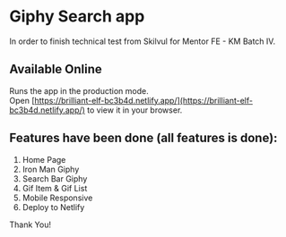 # Giphy Search app

In order to finish technical test from Skilvul for Mentor FE - KM Batch IV.

## Available Online

Runs the app in the production mode.\
Open [https://brilliant-elf-bc3b4d.netlify.app/](https://brilliant-elf-bc3b4d.netlify.app/) to view it in your browser.

## Features have been done (all features is done):
1. Home Page
2. Iron Man Giphy
3. Search Bar Giphy 
4. Gif Item & Gif List
5. Mobile Responsive 
6. Deploy to Netlify

Thank You!
